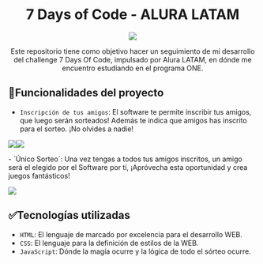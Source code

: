 <h1 align="center">7 Days of Code - ALURA LATAM</h1>
<p align="center"><img src="https://github.com/user-attachments/assets/9518b3d2-3f44-4a9e-a344-98f744fb13e5"></p>
<p align="center">Este repositorio tiene como objetivo hacer un seguimiento de mi desarrollo del challenge 7 Days Of Code, impulsado por Alura LATAM, en dónde me encuentro estudiando en el programa ONE.</p>

## :hammer:Funcionalidades del proyecto

- `Inscripción de tus amigos`: El software te permite inscribir tus amigos, que luego serán sorteados! Además te indica que amigos has inscrito para el sorteo. ¡No olvides a nadie!
<p aling="center"><img src="https://github.com/user-attachments/assets/0f4912c9-59db-4dd9-833e-eb61f87ab386"><img src="https://github.com/user-attachments/assets/bf431978-ce67-45bc-bed2-18726904957e"></p>
- `Único Sorteo`: Una vez tengas a todos tus amigos inscritos, un amigo será el elegido por el Software por tí, ¡Apróvecha esta oportunidad y crea juegos fantásticos!                                                                
<p aling="center"><img src="https://github.com/user-attachments/assets/83a04c3f-e847-4b2f-9575-56edb8c3b975"></p>

## :white_check_mark:Tecnologías utilizadas
- `HTML`: El lenguaje de marcado por excelencia para el desarrollo WEB.
- `CSS`: El lenguaje para la definición de estilos de la WEB.
- `JavaScript`: Dónde la magía ocurre y la lógica de todo el sórteo ocurre.

